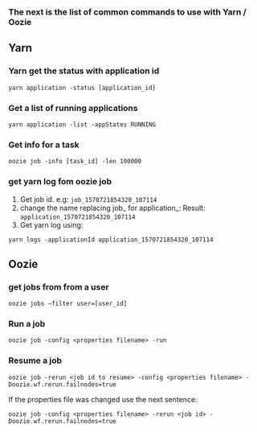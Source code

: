 ### The next is the list of common commands to use with Yarn / Oozie

## Yarn

### Yarn get the status with application id

`yarn application -status [application_id]`

### Get a list of running applications

`yarn application -list -appStates RUNNING`
 
### Get info for a task

`oozie job -info [task_id] -len 100000`

### get yarn log fom oozie job

1. Get job id. e.g: `job_1570721854320_107114`
2. change the name replacing job_ for application_: Result: `application_1570721854320_107114`
3. Get yarn log using: 

`yarn logs -applicationId application_1570721854320_107114`

## Oozie

### get jobs from from a user

`oozie jobs –filter user=[user_id]`

### Run a job

`oozie job -config <properties filename> -run `

### Resume a job

`oozie job -rerun <job id to resume> -config <properties filename> -Doozie.wf.rerun.failnodes=true`

If the properties file was changed use the next sentence:

`oozie job -config <properties filename> -rerun <job id> -Doozie.wf.rerun.failnodes=true`


